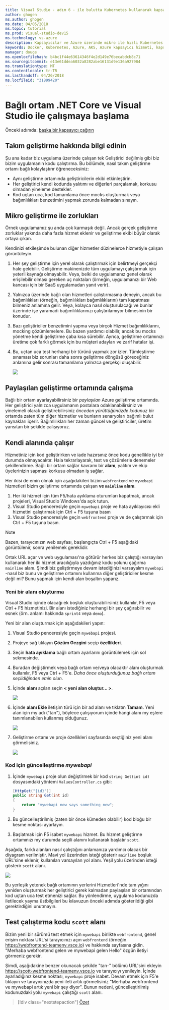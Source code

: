```yaml
---
title: Visual Studio - adım 6 - ile bulutta Kubernetes kullanarak kapsayıcılarla .NET Core geliştirme ortamı oluşturmak team geliştirme hakkında bilgi edinin | Microsoft Docs
author: ghogen
ms.author: ghogen
ms.date: 04/05/2018
ms.topic: tutorial
ms.prod: visual-studio-dev15
ms.technology: vs-azure
description: Kapsayıcılar ve Azure üzerinde mikro ile hızlı Kubernetes geliştirme
keywords: Docker, Kubernetes, Azure, AKS, Azure kapsayıcı hizmeti, kapsayıcıları
manager: douge
ms.openlocfilehash: b4bc1f44e63614346f4e2d149e76becabdcb8c71
ms.sourcegitcommit: e13e61ddea6032a8282abe16131d9e136a927984
ms.translationtype: MT
ms.contentlocale: tr-TR
ms.lasthandoff: 04/26/2018
ms.locfileid: "31899420"
---
```

# <a name="get-started-on-connected-environment-with-net-core-and-visual-studio"></a>Bağlı ortam .NET Core ve Visual Studio ile çalışmaya başlama

Önceki adımda: [başka bir kapsayıcı çağırın](get-started-netcore-visualstudio-05.md)

## <a name="learn-about-team-development"></a>Takım geliştirme hakkında bilgi edinin

Şu ana kadar biz uygulama üzerinde çalışan tek Geliştirici değilmiş gibi biz bizim uygulamanın kodu çalıştırma. Bu bölümde, nasıl takım geliştirme ortamı bağlı kolaylaştırır öğreneceksiniz:
* Aynı geliştirme ortamında geliştiricilerin ekibi etkinleştirin.
* Her geliştirici kendi kodunda yalıtımı ve diğerleri parçalamak, korkusu olmadan yineleme destekler.
* Kod uçtan uca, kod tamamlama önce mocks oluşturmak veya bağımlılıkları benzetimini yapmak zorunda kalmadan sınayın.

## <a name="challenges-with-developing-microservices"></a>Mikro geliştirme ile zorlukları
Örnek uygulamamız şu anda çok karmaşık değil. Ancak gerçek geliştirme zorluklar yakında daha fazla hizmet eklenir ve geliştirme ekibi büyür olarak ortaya çıkan.

Kendinizi etkileşimde bulunan diğer hizmetler düzinelerce hizmetiyle çalışan görüntüleyin.

1. Her şey geliştirme için yerel olarak çalıştırmak için belirtmeyi gerçekçi hale gelebilir. Geliştirme makinenizde tüm uygulamayı çalıştırmak için yeterli kaynağı olmayabilir. Veya, belki de uygulamanız genel olarak erişilebilir olması gereken uç noktaları (örneğin, uygulamanızı bir Web kancası için bir SaaS uygulamadan yanıt verir).
1. Yalnızca üzerinde bağlı olan hizmetleri çalıştırmasına deneyin, ancak bu bağımlılıkları (örneğin, bağımlılıkları bağımlılıklarını) tam kapatması bilmeniz anlamına gelir. Veya, kolayca nasıl oluşturulacağı ve bunlar üzerinde işe yaramadı bağımlılıklarınızı çalıştırılamıyor bilmesinin bir konudur.
1. Bazı geliştiriciler benzetimini yapma veya birçok Hizmet bağımlılıklarını, mocking çözümlemelere. Bu bazen yardımcı olabilir, ancak bu mocks yönetme kendi geliştirme çaba kısa sürebilir. Ayrıca, geliştirme ortamınızı üretime çok farklı görmek için bu müşteri adayları ve zarif hatalar işi.
1. Bu, uçtan uca test herhangi bir türünü yapmak zor izler. Tümleştirme sınaması biz sorunları daha sonra geliştirme döngüsü göreceğiniz anlamına gelir sonrası tamamlama yalnızca gerçekçi oluşabilir.

    ![](media/microservices-challenges.png)

## <a name="work-in-a-shared-development-environment"></a>Paylaşılan geliştirme ortamında çalışma
Bağlı bir ortam ayarlayabilirsiniz bir *paylaşılan* Azure geliştirme ortamında. Her geliştirici yalnızca uygulamanın postalara odaklanabilirsiniz ve yinelemeli olarak geliştirebilirsiniz *önceden yürüttüğünüzde kodunuz* bir ortamda zaten tüm diğer hizmetler ve bunların senaryoları bağımlı bulut kaynakları içerir. Bağımlılıkları her zaman güncel ve geliştiriciler, üretim yansıtan bir şekilde çalışıyoruz.

## <a name="work-in-your-own-space"></a>Kendi alanında çalışır
Hizmetiniz için kod geliştirirken ve iade hazırsınız önce kodu genellikle iyi bir durumda olmayacaktır. Hala tekrarlayarak, test ve çözümlerle denemeler şekillendirme. Bağlı bir ortam sağlar kavramı bir **alanı**, yalıtım ve ekip üyelerinizin sapması korkusu olmadan iş sağlar.

Her ikisi de emin olmak için aşağıdakileri bizim `webfrontend` ve `mywebapi` hizmetleri bizim geliştirme ortamında çalışan **ve `mainline` alanı**.
1. Her iki hizmet için tüm F5/hata ayıklama oturumları kapatmak, ancak projeleri, Visual Studio Windows'da açık tutun.
2. Visual Studio penceresiyle geçin `mywebapi` proje ve hata ayıklayıcısı ekli hizmetini çalıştırmak için Ctrl + F5 tuşuna basın
3. Visual Studio penceresiyle geçin `webfrontend` proje ve de çalıştırmak için Ctrl + F5 tuşuna basın.

> [!Note]
Bazen, tarayıcınızın web sayfası, başlangıçta Ctrl + F5 aşağıdaki görüntülenir, sonra yenilemek gereklidir.

Ortak URL açar ve web uygulaması'na götürür herkes biz çalıştığı varsayılan kullanarak her iki hizmet aracılığıyla yazdığınız kodu yolunu çağırma `mainline` alanı. Şimdi biz geliştirmeye devam istediğinizi varsayalım `mywebapi` -nasıl biz bunu ve geliştirme ortamını kullanma diğer geliştiriciler kesme değil mi? Bunu yapmak için kendi alan boşaltın yaparız.

### <a name="create-a-new-space"></a>Yeni bir alanı oluşturma
Visual Studio içinde olacağı ek boşluk oluşturabilirsiniz kullanılır, F5 veya Ctrl + F5 hizmetinizi. Bir alanı istediğiniz herhangi bir şey çağırabilir ve esnek (örn. anlamı hakkında `sprint4` veya `demo`).

Yeni bir alan oluşturmak için aşağıdakileri yapın:
1. Visual Studio penceresiyle geçin `mywebapi` projesi.
2. Projeye sağ tıklayın **Çözüm Gezgini** seçip **özellikleri**.
3. Seçin **hata ayıklama** bağlı ortam ayarlarını görüntülemek için sol sekmesinde.
4. Buradan değiştirmek veya bağlı ortam ve/veya olacaktır alanı oluşturmak kullanılır, F5 veya Ctrl + F5'e. *Daha önce oluşturduğunuz bağlı ortam seçildiğinden emin olun*.
5. İçinde **alanı** açılan seçin **< yeni alan oluştur... >**.

    ![](images/Settings.png)

6. İçinde **alanı Ekle** iletişim türü için bir ad alanı ve tıklatın **Tamam**. Yeni alan için my adı ("tan"), böylece çalışıyorum içinde hangi alanı my eşlere tanımlanabilen kullanmış olduğunuz.

    ![](images/AddSpace.png)

7. Geliştirme ortamı ve proje özellikleri sayfasında seçtiğiniz yeni alanı görmelisiniz.

    ![](images/Settings2.png)

### <a name="update-code-for-mywebapi"></a>Kod için güncelleştirme *mywebapi*

1. İçinde `mywebapi` proje olun değiştirmek bir kod `string Get(int id)` dosyasındaki yöntemi `ValuesController.cs` gibi:
 
    ```csharp
    [HttpGet("{id}")]
    public string Get(int id)
    {
        return "mywebapi now says something new";
    }
    ```

2. Bu güncelleştirilmiş (zaten bir önce kümeden olabilir) kod bloğu bir kesme noktası ayarlayın.
3. Başlatmak için F5 isabet `mywebapi` hizmet. Bu hizmet geliştirme ortamınızı my durumda seçili alanını kullanarak başlatır `scott`.

Aşağıda, farklı alanları nasıl çalıştığını anlamanıza yardımcı olacak bir diyagram verilmiştir. Mavi yol üzerinden isteği gösterir `mainline` boşluk URL'sine eklenir, kullanılan varsayılan yol alanı. Yeşil yolu üzerinden isteği gösterir `scott` alanı.

![](media/Space-Routing.png)

Bu yerleşik yetenek bağlı ortamının yerlerini Hizmetleri'nde tam yığını yeniden oluşturmak her geliştirici gerek kalmadan paylaşılan bir ortamından kod uçtan uca test etmenizi sağlar. Bu yönlendirme, uygulama kodunuzda iletilecek yayma üstbilgileri bu kılavuzun önceki adımda gösterildiği gibi gerektirdiğini unutmayın.

## <a name="test-code-running-in-the-scott-space"></a>Test çalıştırma kodu `scott` alanı
Bizim yeni bir sürümü test etmek için `mywebapi` birlikte `webfrontend`, genel erişim noktası URL'si tarayıcınızı açın `webfrontend` (örneğin. https://webfrontend-teamenv.vsce.io) ve hakkında sayfasına gidin. "Merhaba webfrontend gelen ve mywebapi gelen Hello" özgün iletiyi görmeniz gerekir.

Şimdi, aşağıdakine benzer okunacak şekilde "tan-" bölümü URL'sini ekleyin https://scott-webfrontend-teamenv.vsce.io ve tarayıcıyı yenileyin. İçinde ayarladığınız kesme noktası, `mywebapi` proje isabet. Devam etmek için F5'e tıklayın ve tarayıcınızda yeni ileti artık görmelisiniz "Merhaba webfrontend ve mywebapi artık yeni bir şey diyor". Bunun nedeni, güncelleştirilmiş kodunuzdaki yolu `mywebapi` çalıştığı `scott` alanı.

> [!div class="nextstepaction"]
> [Özet](get-started-netcore-visualstudio-07.md)